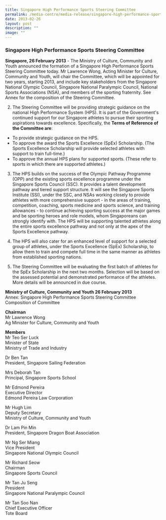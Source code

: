 ```yaml
---
title: Singapore High Performance Sports Steering Committee
permalink: /media-centre/media-release/singapore-high-performance-sports-steering-committee/
date: 2013-02-26
layout: post
description: ""
image: ""
---
```

### **Singapore High Performance Sports Steering Committee**

**Singapore, 26 February 2013** - The Ministry of Culture, Community and Youth announced the formation of a Singapore High Performance Sports Steering Committee today. Mr Lawrence Wong, Acting Minister for Culture, Community and Youth, will chair the Committee, which will be appointed for two years, starting 2013, and include key stakeholders from the Singapore National Olympic Council, Singapore National Paralympic Council, National Sports Associations (NSA), and members of the sporting fraternity. See Annex for the composition of the Steering Committee.

2. The Steering Committee will be providing strategic guidance on the national High Performance System (HPS). It is part of the Government's continued support for our Singapore athletes to pursue their sporting aspirations towards excellence. Specifically, the **Terms of Reference of the Committee are**:
* To provide strategic guidance on the HPS.
* To approve the award the Sports Excellence (SpEx) Scholarship. (The Sports Excellence Scholarship will provide selected athletes with support to train full-time.)
* To approve the annual HPS plans for supported sports. (These refer to sports in which there are supported athletes.)

3. The HPS builds on the success of the Olympic Pathway Programme (OPP) and the existing sports excellence programme under the Singapore Sports Council (SSC). It provides a talent development pathway and tiered support structure. It will see the Singapore Sports Institute (SSI), under the SSC, and NSAs working closely to provide athletes with more comprehensive support - in the areas of training, competition, coaching, sports medicine and sports science, and training allowances - to continue achieving sporting success at the major games and be sporting heroes and role models, whom Singaporeans can strongly identify with. The HPS will be supporting talented athletes along the entire sports excellence pathway and not only at the apex of the Sports Excellence pathway.

4. The HPS will also cater for an enhanced level of support for a selected group of athletes, under the Sports Excellence (SpEx) Scholarship, to allow them to train and compete full time in the same manner as athletes from established sporting nations.

5. The Steering Committee will be evaluating the first batch of athletes for the SpEx Scholarship in the next two months. Selection will be based on the assessed potential and demonstrated performance of the athletes. More details will be announced in due course.

**Ministry of Culture, Community and Youth
26 February 2013**
<br>
Annex: Singapore High Performance Sports Steering Committee
<br>
Composition of Committee

**Chairman**
<br>Mr Lawrence Wong
<br>Ag Minister for Culture, Community and Youth

**Members**
<br>Mr Teo Ser Luck
<br>Minister of State
<br>Ministry of Trade and Industry

Dr Ben Tan
<br>President, Singapore Sailing Federation

Mrs Deborah Tan
<br>Principal, Singapore Sports School

Mr Edmond Pereira
<br>Executive Director
<br>Edmond Pereira Law Corporation

Mr Hugh Lim
<br>Deputy Secretary
<br>Ministry of Culture, Community and Youth

Dr Lam Pin Min
<br>President, Singapore Dragon Boat Association

Mr Ng Ser Miang
<br>Vice President
<br>Singapore National Olympic Council

Mr Richard Seow
<br>Chairman
<br>Singapore Sports Council

Mr Tan Ju Seng
<br>President
<br>Singapore National Paralympic Council

Mr Tan Soo Nan
<br>Chief Executive Officer
<br>Tote Board